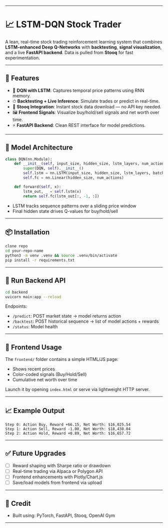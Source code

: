 
---

# 📈 LSTM-DQN Stock Trader

A lean, real-time stock trading reinforcement learning system that combines **LSTM-enhanced Deep Q-Networks** with **backtesting**, **signal visualization**, and a live **FastAPI backend**. Data is pulled from **Stooq** for fast experimentation.

---

## 🚀 Features

* 🧠 **DQN with LSTM**: Captures temporal price patterns using RNN memory.
* ⏱ **Backtesting + Live Inference**: Simulate trades or predict in real-time.
* 🧾 **Stooq Integration**: Instant stock data download — no API key needed.
* 🖼 **Frontend Signals**: Visualize buy/hold/sell signals and net worth over time.
* ⚡️ **FastAPI Backend**: Clean REST interface for model predictions.

---

## 🧠 Model Architecture

```python
class DQN(nn.Module):
    def __init__(self, input_size, hidden_size, lstm_layers, num_actions):
        super(DQN, self).__init__()
        self.lstm = nn.LSTM(input_size, hidden_size, lstm_layers, batch_first=True)
        self.fc = nn.Linear(hidden_size, num_actions)

    def forward(self, x):
        lstm_out, _ = self.lstm(x)
        return self.fc(lstm_out[:, -1, :])
```

* LSTM tracks sequence patterns over a sliding price window
* Final hidden state drives Q-values for buy/hold/sell

---

## 📦 Installation

```bash
clone repo
cd your-repo-name
python3 -m venv .venv && source .venv/bin/activate
pip install -r requirements.txt
```

---


## 🔌 Run Backend API

```bash
cd backend
uvicorn main:app --reload
```

Endpoints:

* `/predict`: POST market state → model returns action
* `/backtest`: POST historical sequence → list of model actions + rewards
* `/status`: Model health

---

## 🎯 Frontend Usage

The `frontend/` folder contains a simple HTML/JS page:

* Shows recent prices
* Color-coded signals (Buy/Hold/Sell)
* Cumulative net worth over time

Launch it by opening `index.html` or serve via lightweight HTTP server.

---

## 📈 Example Output

```text
Step 0: Action Buy, Reward +66.15, Net Worth: $16,025.54
Step 1: Action Sell, Reward -1.00, Net Worth: $18,430.04
Step 2: Action Hold, Reward +0.89, Net Worth: $16,657.72
```

---

## ✅ Future Upgrades

* [ ] Reward shaping with Sharpe ratio or drawdown
* [ ] Real-time trading via Alpaca or Polygon API
* [ ] Frontend enhancements with Plotly/Chart.js
* [ ] Save/load models from frontend via upload

---

## 🧠 Credit

* Built using: PyTorch, FastAPI, Stooq, OpenAI Gym

---

